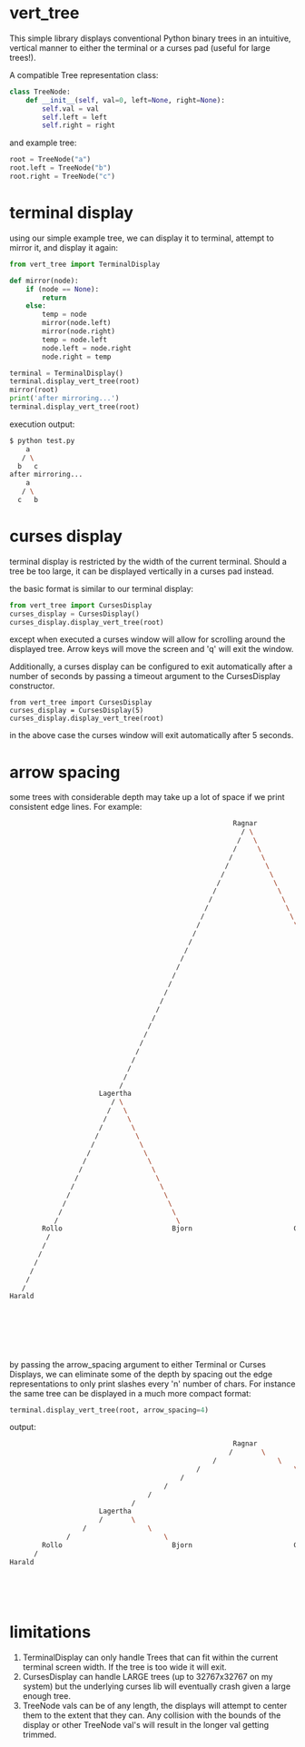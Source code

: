 # vert_tree

This simple library displays conventional Python binary trees in an intuitive, vertical manner to either the terminal
or a curses pad (useful for large trees!).

A compatible Tree representation class:

```python
class TreeNode:
    def __init__(self, val=0, left=None, right=None):
        self.val = val
        self.left = left
        self.right = right
```

and example tree:

```python
root = TreeNode("a")
root.left = TreeNode("b")
root.right = TreeNode("c")
```

# terminal display

using our simple example tree, we can display it to terminal, attempt to mirror it, and display it again:

```python
from vert_tree import TerminalDisplay

def mirror(node):
    if (node == None):
        return
    else:
        temp = node
        mirror(node.left)
        mirror(node.right)
        temp = node.left
        node.left = node.right
        node.right = temp

terminal = TerminalDisplay()
terminal.display_vert_tree(root)
mirror(root)
print('after mirroring...')
terminal.display_vert_tree(root)
```

execution output:

```bash
$ python test.py
    a
   / \
  b   c
after mirroring...
    a
   / \
  c   b
```

# curses display

terminal display is restricted by the width of the current terminal. Should a tree be too large, it can be displayed
vertically in a curses pad instead.

the basic format is similar to our terminal display:

```python
from vert_tree import CursesDisplay
curses_display = CursesDisplay()
curses_display.display_vert_tree(root)
```
except when executed a curses window will allow for scrolling around the displayed tree. Arrow keys will move the screen
and 'q' will exit the window.

Additionally, a curses display can be configured to exit automatically after a number of seconds by passing a timeout
argument to the CursesDisplay constructor.

```
from vert_tree import CursesDisplay
curses_display = CursesDisplay(5)
curses_display.display_vert_tree(root)
```
in the above case the curses window will exit automatically after 5 seconds.

# arrow spacing

some trees with considerable depth may take up a lot of space if we print consistent edge lines. For example:

```bash
                                                       Ragnar
                                                         / \
                                                        /   \
                                                       /     \
                                                      /       \
                                                     /         \
                                                    /           \
                                                   /             \
                                                  /               \
                                                 /                 \
                                                /                   \
                                               /                     \
                                              /                       \
                                             /                         \
                                            /                           \
                                           /                             \
                                          /                               \
                                         /                                 \
                                        /                                   \
                                       /                                     \
                                      /                                       \
                                     /                                         \
                                    /                                           \
                                   /                                             \
                                  /                                               \
                                 /                                                 \
                                /                                                   \
                               /                                                     \
                              /                                                       \
                             /                                                         \
                            /                                                           \
                           /                                                             \
                      Lagertha                                                          Floki
                         / \                                                             / \
                        /   \                                                           /   \
                       /     \                                                         /     \
                      /       \                                                       /       \
                     /         \                                                     /         \
                    /           \                                                   /           \
                   /             \                                                 /             \
                  /               \                                               /               \
                 /                 \                                             /                 \
                /                   \                                           /                   \
               /                     \                                         /                     \
              /                       \                                       /                       \
             /                         \                                     /                         \
            /                           \                                   /                           \
           /                             \                                 /                             \
        Rollo                           Bjorn                         Gunnhild                          Ubbe
         /                                                                                               /
        /                                                                                               /
       /                                                                                               /
      /                                                                                               /
     /                                                                                               /
    /                                                                                               /
   /                                                                                               /
Harald                                                                                          Ivar
                                                                                                   \
                                                                                                    \
                                                                                                     \
                                                                                                  Hvitserk
                                                                                                     /
                                                                                                Torstein
```

by passing the arrow_spacing argument to either Terminal or Curses Displays, we can eliminate some of the depth by
spacing out the edge representations to only print slashes every 'n'  number of chars. For instance the same tree can be
displayed in a much more compact format:

```python
terminal.display_vert_tree(root, arrow_spacing=4)
```
output:
```bash
                                                       Ragnar
                                                      /       \
                                                  /               \
                                              /                       \
                                          /                               \
                                      /                                       \
                                  /                                               \
                              /                                                       \
                      Lagertha                                                          Floki
                      /       \                                                       /       \
                  /               \                                               /               \
              /                       \                                       /                       \
        Rollo                           Bjorn                         Gunnhild                          Ubbe
      /                                                                                               /
Harald                                                                                          Ivar
                                                                                                    \
                                                                                                  Hvitserk
                                                                                                     /
                                                                                                Torstein
```
# limitations

1) TerminalDisplay can only handle Trees that can fit within the current terminal screen width. If the tree is too wide
   it will exit.
2) CursesDisplay can handle LARGE trees (up to 32767x32767 on my system) but the underlying curses lib will eventually
   crash given a large enough tree.
2) TreeNode vals can be of any length, the displays will attempt to center them to the extent that they can. Any
   collision with the bounds of the display or other TreeNode val's will result in the longer val getting trimmed.
